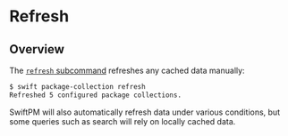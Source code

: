 # Refresh

## Overview

The [`refresh` subcommand](<doc:PackageCollectionRefresh>) refreshes any cached data manually:

```bash
$ swift package-collection refresh
Refreshed 5 configured package collections.
```

SwiftPM will also automatically refresh data under various conditions, but some queries such as search will rely on locally cached data.

